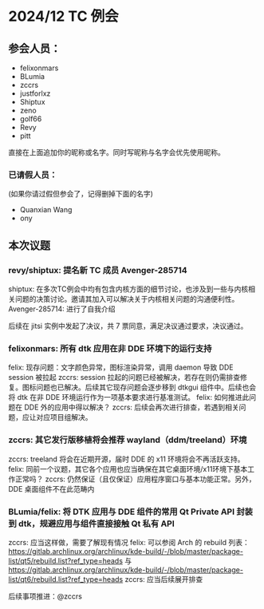 2024/12 TC 例会
===

## 参会人员：

- felixonmars
- BLumia
- zccrs
- justforlxz
- Shiptux
- zeno
- golf66
- Revy
- pitt

直接在上面追加你的昵称或名字。同时写昵称与名字会优先使用昵称。

### 已请假人员：

(如果你请过假但参会了，记得删掉下面的名字)

- Quanxian Wang
- ony

## 本次议题

### revy/shiptux: 提名新 TC 成员 Avenger-285714

shiptux: 在多次TC例会中均有包含内核方面的细节讨论，也涉及到一些与内核相关问题的决策讨论。邀请其加入可以解决关于内核相关问题的沟通便利性。
Avenger-285714: 进行了自我介绍

后续在 jitsi 实例中发起了决议，共 7 票同意，满足决议通过要求，决议通过。

### felixonmars: 所有 dtk 应用在非 DDE 环境下的运行支持

felix: 现存问题：文字颜色异常，图标渲染异常，调用 daemon 导致 DDE session 被拉起
zccrs: session 拉起的问题已经被解决，若存在则仍需排查修复。图标问题也已解决。后续其它现存问题会逐步移到 dtkgui 组件中。后续也会将 dtk 在非 DDE 环境运行作为一项基本要求进行基准测试。
felix: 如何推进此问题在 DDE 外的应用中得以解决？
zccrs: 后续会再次进行排查，若遇到相关问题，应让对应项目组解决。

### zccrs: 其它发行版移植将会推荐 wayland（ddm/treeland）环境

zccrs: treeland 将会在近期开源，届时 DDE 的 x11 环境将会不再活跃支持。
felix: 同前一个议题，其它各个应用也应当确保在其它桌面环境/x11环境下基本工作正常吗？
zccrs: 仍然保证（且仅保证）应用程序窗口与基本功能正常。另外，DDE 桌面组件不在此范畴内

### BLumia/felix: 将 DTK 应用与 DDE 组件的常用 Qt Private API 封装到 dtk，规避应用与组件直接接触 Qt 私有 API

zccrs: 应当这样做，需要了解现有情况
felix: 可以参阅 Arch 的 rebuild 列表：https://gitlab.archlinux.org/archlinux/kde-build/-/blob/master/package-list/qt5/rebuild.list?ref_type=heads 与 https://gitlab.archlinux.org/archlinux/kde-build/-/blob/master/package-list/qt6/rebuild.list?ref_type=heads
zccrs: 应当后续展开排查

后续事项推进：@zccrs
